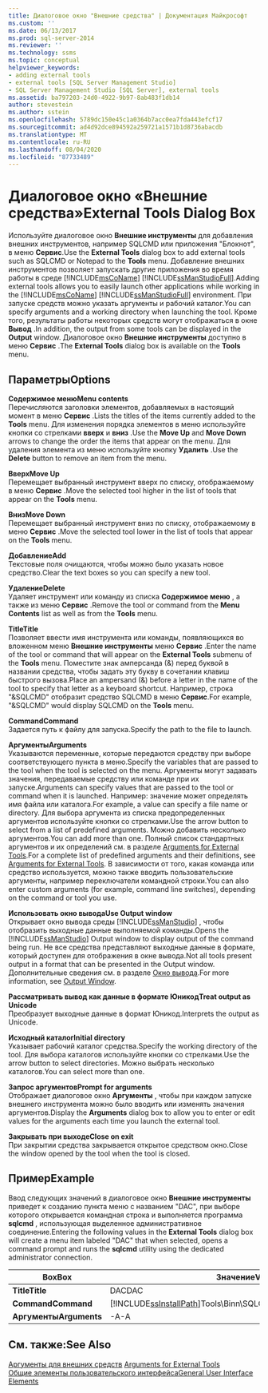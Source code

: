 ```yaml
---
title: Диалоговое окно "Внешние средства" | Документация Майкрософт
ms.custom: ''
ms.date: 06/13/2017
ms.prod: sql-server-2014
ms.reviewer: ''
ms.technology: ssms
ms.topic: conceptual
helpviewer_keywords:
- adding external tools
- external tools [SQL Server Management Studio]
- SQL Server Management Studio [SQL Server], external tools
ms.assetid: ba797203-24d0-4922-9b97-8ab483f1db14
author: stevestein
ms.author: sstein
ms.openlocfilehash: 5789dc150e45c1a0364b7acc0ea7fda443efcf17
ms.sourcegitcommit: ad4d92dce894592a259721a1571b1d8736abacdb
ms.translationtype: MT
ms.contentlocale: ru-RU
ms.lasthandoff: 08/04/2020
ms.locfileid: "87733489"
---
```

# <a name="external-tools-dialog-box"></a><span data-ttu-id="824d4-102">Диалоговое окно «Внешние средства»</span><span class="sxs-lookup"><span data-stu-id="824d4-102">External Tools Dialog Box</span></span>
  <span data-ttu-id="824d4-103">Используйте диалоговое окно **Внешние инструменты** для добавления внешних инструментов, например SQLCMD или приложения "Блокнот", в меню **Сервис**.</span><span class="sxs-lookup"><span data-stu-id="824d4-103">Use the **External Tools** dialog box to add external tools such as SQLCMD or Notepad to the **Tools** menu.</span></span> <span data-ttu-id="824d4-104">Добавление внешних инструментов позволяет запускать другие приложения во время работы в среде [!INCLUDE[msCoName](../includes/msconame-md.md)] [!INCLUDE[ssManStudioFull](../includes/ssmanstudiofull-md.md)].</span><span class="sxs-lookup"><span data-stu-id="824d4-104">Adding external tools allows you to easily launch other applications while working in the [!INCLUDE[msCoName](../includes/msconame-md.md)] [!INCLUDE[ssManStudioFull](../includes/ssmanstudiofull-md.md)] environment.</span></span> <span data-ttu-id="824d4-105">При запуске средств можно указать аргументы и рабочий каталог.</span><span class="sxs-lookup"><span data-stu-id="824d4-105">You can specify arguments and a working directory when launching the tool.</span></span> <span data-ttu-id="824d4-106">Кроме того, результаты работы некоторых средств могут отображаться в окне **Вывод** .</span><span class="sxs-lookup"><span data-stu-id="824d4-106">In addition, the output from some tools can be displayed in the **Output** window.</span></span> <span data-ttu-id="824d4-107">Диалоговое окно **Внешние инструменты** доступно в меню **Сервис** .</span><span class="sxs-lookup"><span data-stu-id="824d4-107">The **External Tools** dialog box is available on the **Tools** menu.</span></span>  
  
## <a name="options"></a><span data-ttu-id="824d4-108">Параметры</span><span class="sxs-lookup"><span data-stu-id="824d4-108">Options</span></span>  
 <span data-ttu-id="824d4-109">**Содержимое меню**</span><span class="sxs-lookup"><span data-stu-id="824d4-109">**Menu contents**</span></span>  
 <span data-ttu-id="824d4-110">Перечисляются заголовки элементов, добавляемых в настоящий момент в меню **Сервис** .</span><span class="sxs-lookup"><span data-stu-id="824d4-110">Lists the titles of the items currently added to the **Tools** menu.</span></span> <span data-ttu-id="824d4-111">Для изменения порядка элементов в меню используйте кнопки со стрелками **вверх** и **вниз** .</span><span class="sxs-lookup"><span data-stu-id="824d4-111">Use the **Move Up** and **Move Down** arrows to change the order the items that appear on the menu.</span></span> <span data-ttu-id="824d4-112">Для удаления элемента из меню используйте кнопку **Удалить** .</span><span class="sxs-lookup"><span data-stu-id="824d4-112">Use the **Delete** button to remove an item from the menu.</span></span>  
  
 <span data-ttu-id="824d4-113">**Вверх**</span><span class="sxs-lookup"><span data-stu-id="824d4-113">**Move Up**</span></span>  
 <span data-ttu-id="824d4-114">Перемещает выбранный инструмент вверх по списку, отображаемому в меню **Сервис** .</span><span class="sxs-lookup"><span data-stu-id="824d4-114">Move the selected tool higher in the list of tools that appear on the **Tools** menu.</span></span>  
  
 <span data-ttu-id="824d4-115">**Вниз**</span><span class="sxs-lookup"><span data-stu-id="824d4-115">**Move Down**</span></span>  
 <span data-ttu-id="824d4-116">Перемещает выбранный инструмент вниз по списку, отображаемому в меню **Сервис** .</span><span class="sxs-lookup"><span data-stu-id="824d4-116">Move the selected tool lower in the list of tools that appear on the **Tools** menu.</span></span>  
  
 <span data-ttu-id="824d4-117">**Добавление**</span><span class="sxs-lookup"><span data-stu-id="824d4-117">**Add**</span></span>  
 <span data-ttu-id="824d4-118">Текстовые поля очищаются, чтобы можно было указать новое средство.</span><span class="sxs-lookup"><span data-stu-id="824d4-118">Clear the text boxes so you can specify a new tool.</span></span>  
  
 <span data-ttu-id="824d4-119">**Удаление**</span><span class="sxs-lookup"><span data-stu-id="824d4-119">**Delete**</span></span>  
 <span data-ttu-id="824d4-120">Удаляет инструмент или команду из списка **Содержимое меню** , а также из меню **Сервис** .</span><span class="sxs-lookup"><span data-stu-id="824d4-120">Remove the tool or command from the **Menu Contents** list as well as from the **Tools** menu.</span></span>  
  
 <span data-ttu-id="824d4-121">**Title**</span><span class="sxs-lookup"><span data-stu-id="824d4-121">**Title**</span></span>  
 <span data-ttu-id="824d4-122">Позволяет ввести имя инструмента или команды, появляющихся во вложенном меню **Внешние инструменты** меню **Сервис** .</span><span class="sxs-lookup"><span data-stu-id="824d4-122">Enter the name of the tool or command that will appear on the **External Tools** submenu of the **Tools** menu.</span></span> <span data-ttu-id="824d4-123">Поместите знак амперсанда (&) перед буквой в названии средства, чтобы задать эту букву в сочетании клавиш быстрого вызова.</span><span class="sxs-lookup"><span data-stu-id="824d4-123">Place an ampersand (&) before a letter in the name of the tool to specify that letter as a keyboard shortcut.</span></span> <span data-ttu-id="824d4-124">Например, строка "&SQLCMD" отобразит средство SQLCMD в меню **Сервис**.</span><span class="sxs-lookup"><span data-stu-id="824d4-124">For example, "&SQLCMD" would display SQLCMD on the **Tools** menu.</span></span>  
  
 <span data-ttu-id="824d4-125">**Command**</span><span class="sxs-lookup"><span data-stu-id="824d4-125">**Command**</span></span>  
 <span data-ttu-id="824d4-126">Задается путь к файлу для запуска.</span><span class="sxs-lookup"><span data-stu-id="824d4-126">Specify the path to the file to launch.</span></span>  
  
 <span data-ttu-id="824d4-127">**Аргументы**</span><span class="sxs-lookup"><span data-stu-id="824d4-127">**Arguments**</span></span>  
 <span data-ttu-id="824d4-128">Указываются переменные, которые передаются средству при выборе соответствующего пункта в меню.</span><span class="sxs-lookup"><span data-stu-id="824d4-128">Specify the variables that are passed to the tool when the tool is selected on the menu.</span></span> <span data-ttu-id="824d4-129">Аргументы могут задавать значения, передаваемые средству или команде при их запуске.</span><span class="sxs-lookup"><span data-stu-id="824d4-129">Arguments can specify values that are passed to the tool or command when it is launched.</span></span> <span data-ttu-id="824d4-130">Например: значение может определять имя файла или каталога.</span><span class="sxs-lookup"><span data-stu-id="824d4-130">For example, a value can specify a file name or directory.</span></span> <span data-ttu-id="824d4-131">Для выбора аргумента из списка предопределенных аргументов используйте кнопки со стрелками.</span><span class="sxs-lookup"><span data-stu-id="824d4-131">Use the arrow button to select from a list of predefined arguments.</span></span> <span data-ttu-id="824d4-132">Можно добавить несколько аргументов.</span><span class="sxs-lookup"><span data-stu-id="824d4-132">You can add more than one.</span></span> <span data-ttu-id="824d4-133">Полный список стандартных аргументов и их определений см. в разделе [Arguments for External Tools](menu-help/external-tools.md).</span><span class="sxs-lookup"><span data-stu-id="824d4-133">For a complete list of predefined arguments and their definitions, see [Arguments for External Tools](menu-help/external-tools.md).</span></span> <span data-ttu-id="824d4-134">В зависимости от того, какая команда или средство используется, можно также вводить пользовательские аргументы, например переключатели командной строки.</span><span class="sxs-lookup"><span data-stu-id="824d4-134">You can also enter custom arguments (for example, command line switches), depending on the command or tool you use.</span></span>  
  
 <span data-ttu-id="824d4-135">**Использовать окно вывода**</span><span class="sxs-lookup"><span data-stu-id="824d4-135">**Use Output window**</span></span>  
 <span data-ttu-id="824d4-136">Открывает окно вывода среды [!INCLUDE[ssManStudio](../includes/ssmanstudio-md.md)] , чтобы отобразить выходные данные выполняемой команды.</span><span class="sxs-lookup"><span data-stu-id="824d4-136">Opens the [!INCLUDE[ssManStudio](../includes/ssmanstudio-md.md)] Output window to display output of the command being run.</span></span> <span data-ttu-id="824d4-137">Не все средства представляют выходные данные в формате, который доступен для отображения в окне вывода.</span><span class="sxs-lookup"><span data-stu-id="824d4-137">Not all tools present output in a format that can be presented in the Output window.</span></span> <span data-ttu-id="824d4-138">Дополнительные сведения см. в разделе [Окно вывода](../relational-databases/scripting/transact-sql-debugger-output-window.md).</span><span class="sxs-lookup"><span data-stu-id="824d4-138">For more information, see [Output Window](../relational-databases/scripting/transact-sql-debugger-output-window.md).</span></span>  
  
 <span data-ttu-id="824d4-139">**Рассматривать вывод как данные в формате Юникод**</span><span class="sxs-lookup"><span data-stu-id="824d4-139">**Treat output as Unicode**</span></span>  
 <span data-ttu-id="824d4-140">Преобразует выходные данные в формат Юникод.</span><span class="sxs-lookup"><span data-stu-id="824d4-140">Interprets the output as Unicode.</span></span>  
  
 <span data-ttu-id="824d4-141">**Исходный каталог**</span><span class="sxs-lookup"><span data-stu-id="824d4-141">**Initial directory**</span></span>  
 <span data-ttu-id="824d4-142">Указывает рабочий каталог средства.</span><span class="sxs-lookup"><span data-stu-id="824d4-142">Specify the working directory of the tool.</span></span> <span data-ttu-id="824d4-143">Для выбора каталогов используйте кнопки со стрелками.</span><span class="sxs-lookup"><span data-stu-id="824d4-143">Use the arrow button to select directories.</span></span> <span data-ttu-id="824d4-144">Можно выбрать несколько каталогов.</span><span class="sxs-lookup"><span data-stu-id="824d4-144">You can select more than one.</span></span>  
  
 <span data-ttu-id="824d4-145">**Запрос аргументов**</span><span class="sxs-lookup"><span data-stu-id="824d4-145">**Prompt for arguments**</span></span>  
 <span data-ttu-id="824d4-146">Отображает диалоговое окно **Аргументы** , чтобы при каждом запуске внешнего инструмента можно было вводить или изменять значения аргументов.</span><span class="sxs-lookup"><span data-stu-id="824d4-146">Display the **Arguments** dialog box to allow you to enter or edit values for the arguments each time you launch the external tool.</span></span>  
  
 <span data-ttu-id="824d4-147">**Закрывать при выходе**</span><span class="sxs-lookup"><span data-stu-id="824d4-147">**Close on exit**</span></span>  
 <span data-ttu-id="824d4-148">При закрытии средства закрывается открытое средством окно.</span><span class="sxs-lookup"><span data-stu-id="824d4-148">Close the window opened by the tool when the tool is closed.</span></span>  
  
## <a name="example"></a><span data-ttu-id="824d4-149">Пример</span><span class="sxs-lookup"><span data-stu-id="824d4-149">Example</span></span>  
 <span data-ttu-id="824d4-150">Ввод следующих значений в диалоговое окно **Внешние инструменты** приведет к созданию пункта меню с названием "DAC", при выборе которого открывается командная строка и выполняется программа **sqlcmd** , использующая выделенное административное соединение.</span><span class="sxs-lookup"><span data-stu-id="824d4-150">Entering the following values in the **External Tools** dialog box will create a menu item labeled "DAC" that when selected, opens a command prompt and runs the **sqlcmd** utility using the dedicated administrator connection.</span></span>  
  
|<span data-ttu-id="824d4-151">Box</span><span class="sxs-lookup"><span data-stu-id="824d4-151">Box</span></span>|<span data-ttu-id="824d4-152">Значение</span><span class="sxs-lookup"><span data-stu-id="824d4-152">Value</span></span>|  
|---------|-----------|  
|<span data-ttu-id="824d4-153">**Title**</span><span class="sxs-lookup"><span data-stu-id="824d4-153">**Title**</span></span>|<span data-ttu-id="824d4-154">DAC</span><span class="sxs-lookup"><span data-stu-id="824d4-154">DAC</span></span>|  
|<span data-ttu-id="824d4-155">**Command**</span><span class="sxs-lookup"><span data-stu-id="824d4-155">**Command**</span></span>|[!INCLUDE[ssInstallPath](../includes/ssinstallpath-md.md)]<span data-ttu-id="824d4-156">Tools\Binn\SQLCMD.exe</span><span class="sxs-lookup"><span data-stu-id="824d4-156">Tools\Binn\SQLCMD.exe</span></span>|  
|<span data-ttu-id="824d4-157">**Аргументы**</span><span class="sxs-lookup"><span data-stu-id="824d4-157">**Arguments**</span></span>|<span data-ttu-id="824d4-158">-A</span><span class="sxs-lookup"><span data-stu-id="824d4-158">-A</span></span>|  
  
## <a name="see-also"></a><span data-ttu-id="824d4-159">См. также:</span><span class="sxs-lookup"><span data-stu-id="824d4-159">See Also</span></span>  
 <span data-ttu-id="824d4-160">[Аргументы для внешних средств](menu-help/external-tools.md) </span><span class="sxs-lookup"><span data-stu-id="824d4-160">[Arguments for External Tools](menu-help/external-tools.md) </span></span>  
 [<span data-ttu-id="824d4-161">Общие элементы пользовательского интерфейса</span><span class="sxs-lookup"><span data-stu-id="824d4-161">General User Interface Elements</span></span>](general-user-interface-elements.md)  
  
  
